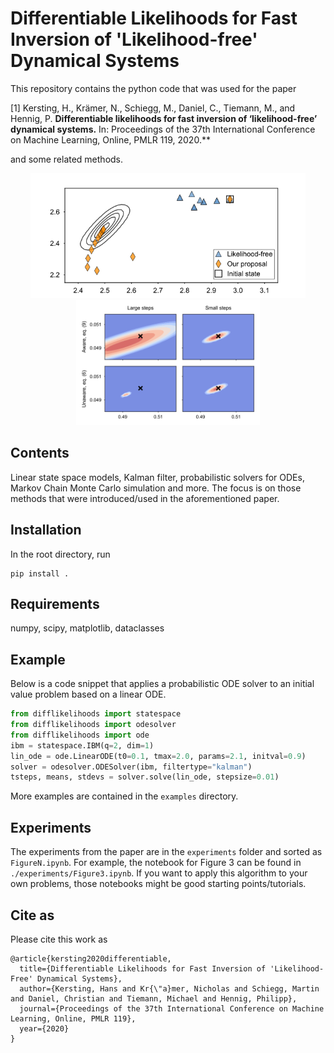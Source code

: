 # Differentiable Likelihoods for Fast Inversion of 'Likelihood-free' Dynamical Systems

This repository contains the python code that was used for the paper

[1] Kersting, H., Krämer, N., Schiegg, M., Daniel, C., Tiemann, M., and Hennig, P.  **Differentiable likelihoods for fast inversion of ‘likelihood-free’ dynamical systems.** In: Proceedings of the 37th International Conference on Machine Learning, Online, PMLR 119, 2020.**

and some related methods.


<p align="center">
<img src="./_figures/figure1_firstpage.svg" height="200px"><img src="./_figures/figure2_contours.svg" height="200px">
</p>


## Contents

Linear state space models, Kalman filter, probabilistic solvers for ODEs,  Markov Chain Monte Carlo simulation and more.
The focus is on those methods that were introduced/used in the aforementioned paper.


## Installation
In the root directory, run
```
pip install .
```

## Requirements

numpy, scipy, matplotlib, dataclasses

## Example
Below is a code snippet that applies a probabilistic ODE solver to an initial value problem based on a linear ODE.
```python
from difflikelihoods import statespace
from difflikelihoods import odesolver
from difflikelihoods import ode
ibm = statespace.IBM(q=2, dim=1)
lin_ode = ode.LinearODE(t0=0.1, tmax=2.0, params=2.1, initval=0.9)
solver = odesolver.ODESolver(ibm, filtertype="kalman")
tsteps, means, stdevs = solver.solve(lin_ode, stepsize=0.01)
```
More examples are contained in the ```examples``` directory.

## Experiments

The experiments from the paper are in the ```experiments``` folder and sorted as `FigureN.ipynb`. For example, the notebook for Figure 3 can be found in `./experiments/Figure3.ipynb`.
If you want to apply this algorithm to your own problems, those notebooks might be good starting points/tutorials.

## Cite as

Please cite this work as
```
@article{kersting2020differentiable,
  title={Differentiable Likelihoods for Fast Inversion of 'Likelihood-Free' Dynamical Systems},
  author={Kersting, Hans and Kr{\"a}mer, Nicholas and Schiegg, Martin and Daniel, Christian and Tiemann, Michael and Hennig, Philipp},
  journal={Proceedings of the 37th International Conference on Machine Learning, Online, PMLR 119},
  year={2020}
}

```
